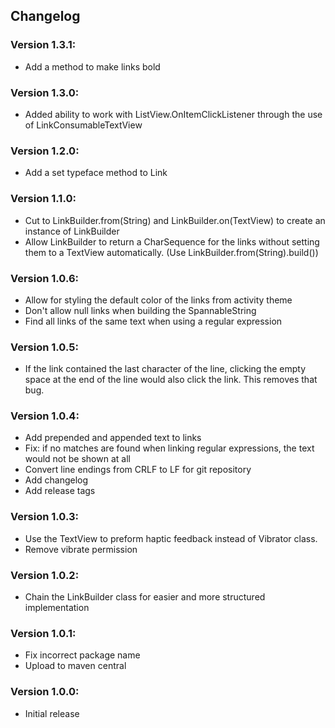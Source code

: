 ## Changelog

### Version 1.3.1:
- Add a method to make links bold

### Version 1.3.0:
- Added ability to work with ListView.OnItemClickListener through the use of LinkConsumableTextView

### Version 1.2.0:
- Add a set typeface method to Link

### Version 1.1.0:
- Cut to LinkBuilder.from(String) and LinkBuilder.on(TextView) to create an instance of LinkBuilder
- Allow LinkBuilder to return a CharSequence for the links without setting them to a TextView automatically. (Use LinkBuilder.from(String).build())

### Version 1.0.6:
- Allow for styling the default color of the links from activity theme
- Don't allow null links when building the SpannableString
- Find all links of the same text when using a regular expression

### Version 1.0.5:
- If the link contained the last character of the line, clicking the empty space at the end of the line would also click the link. This removes that bug.

### Version 1.0.4:
- Add prepended and appended text to links
- Fix: if no matches are found when linking regular expressions, the text would not be shown at all
- Convert line endings from CRLF to LF for git repository
- Add changelog
- Add release tags 

### Version 1.0.3:
- Use the TextView to preform haptic feedback instead of Vibrator class.
- Remove vibrate permission

### Version 1.0.2:
- Chain the LinkBuilder class for easier and more structured implementation

### Version 1.0.1:
- Fix incorrect package name
- Upload to maven central

### Version 1.0.0:
- Initial release
